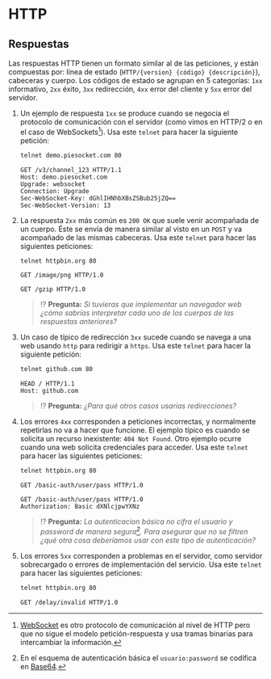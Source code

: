 # HTTP
## Respuestas

Las respuestas HTTP tienen un formato similar al de las peticiones, y están compuestas por: línea de estado (`HTTP/{version} {código} {descripción}`), cabeceras y cuerpo. Los códigos de estado se agrupan en 5 categorías: `1xx` informativo, `2xx` éxito, `3xx` redirección, `4xx` error del cliente y `5xx` error del servidor.

1. Un ejemplo de respuesta `1xx` se produce cuando se negocia el protocolo de comunicación con el servidor (como vimos en HTTP/2 o en el caso de WebSockets[^1]). Usa este `telnet` para hacer la siguiente petición:
   ```bash
   telnet demo.piesocket.com 80
   ```
   ```http
   GET /v3/channel_123 HTTP/1.1
   Host: demo.piesocket.com
   Upgrade: websocket
   Connection: Upgrade
   Sec-WebSocket-Key: dGhlIHNhbXBsZSBub25jZQ==
   Sec-WebSocket-Version: 13

   ```

1. La respuesta `2xx` más común es `200 OK` que suele venir acompañada de un cuerpo. Éste se envía de manera similar al visto en un `POST` y va acompañado de las mismas cabeceras. Usa este `telnet` para hacer las siguientes peticiones:
   ```bash
   telnet httpbin.org 80
   ```
   ```http
   GET /image/png HTTP/1.0

   ```
   ```http
   GET /gzip HTTP/1.0

   ```
   > ⁉️ **Pregunta:** _Si tuvieras que implementar un navegador web ¿cómo sabrías interpretar cada uno de los cuerpos de las respuestas anteriores?_

1. Un caso de típico de redirección `3xx` sucede cuando se navega a una web usando `http` para redirigir a `https`. Usa este `telnet` para hacer la siguiente petición:
   ```bash
   telnet github.com 80
   ```
   ```http
   HEAD / HTTP/1.1
   Host: github.com

   ```
   > ⁉️ **Pregunta:** _¿Para qué otros casos usarías redirecciones?_

1. Los errores `4xx` corresponden a peticiones incorrectas, y normalmente repetirlas no va a hacer que funcione. El ejemplo típico es cuando se solicita un recurso inexistente: `404 Not Found`. Otro ejemplo ocurre cuando una web solicita credenciales para acceder. Usa este `telnet` para hacer las siguientes peticiones:
   ```bash
   telnet httpbin.org 80
   ```
   ```http
   GET /basic-auth/user/pass HTTP/1.0

   ```
   ```http
   GET /basic-auth/user/pass HTTP/1.0
   Authorization: Basic dXNlcjpwYXNz

   ```
   > ⁉️ **Pregunta:** _La autenticacion básica no cifra el usuario y password de manera segura[^2]. Para asegurar que no se filtren ¿qué otra cosa deberíamos usar con este tipo de autenticación?_

1. Los errores `5xx` corresponden a problemas en el servidor, como servidor sobrecargado o errores de implementación del servicio. Usa este `telnet` para hacer las siguientes peticiones:
   ```bash
   telnet httpbin.org 80
   ```
   ```http
   GET /delay/invalid HTTP/1.0

   ```

[^1]: [WebSocket](https://en.wikipedia.org/wiki/WebSocket) es otro protocolo de comunicación al nivel de HTTP pero que no sigue el modelo petición-respuesta y usa tramas binarias para intercambiar la información.

[^2]: En el esquema de autenticación básica el `usuario:password` se codifica en [Base64](https://en.wikipedia.org/wiki/Base64).